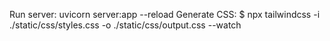 Run server:  uvicorn server:app --reload
Generate CSS: $ npx tailwindcss -i ./static/css/styles.css -o ./static/css/output.css --watch

